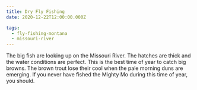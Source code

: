 ```yaml
---
title: Dry Fly Fishing
date: 2020-12-22T12:00:00.000Z

tags:
  - fly-fishing-montana
  - missouri-river
---
```


The big fish are looking up on the Missouri River. The hatches are thick and the water conditions are perfect. This is the best time of year to catch big browns. The brown trout lose their cool when the pale morning duns are emerging. If you never have fished the Mighty Mo during this time of year, you should.
